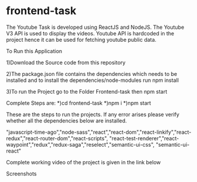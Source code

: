 # frontend-task
The Youtube Task is developed using ReactJS and NodeJS.
The Youtube V3 API  is used to display the videos.
Youtube API is hardcoded in the project hence it can be used for fetching youtube public data.

To Run this Application

1)Download the Source code from this repository

2)The package.json file contains the dependencies which needs to be installed and to install the dependencies/node-modules run   npm install   

3)To run the Project
  go to the Folder Frontend-task then 
  npm start
  
  Complete Steps are:
  *)cd frontend-task
  *)npm i
  *)npm start

These are the steps to run the projects. If any error arises please verify whether all the dependencies below are installed.

"javascript-time-ago","node-sass","react","react-dom","react-linkify","react-redux","react-router-dom","react-scripts",
    "react-test-renderer","react-waypoint","redux","redux-saga","reselect","semantic-ui-css", "semantic-ui-react"
    
    
Complete working video of the project is given in the link below



Screenshots
